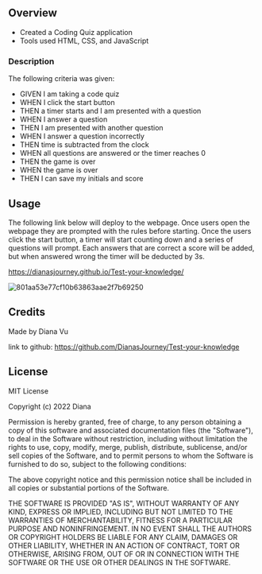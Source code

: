 ## Overview
- Created a Coding Quiz application
- Tools used HTML, CSS, and JavaScript

### Description

The following criteria was given:
- GIVEN I am taking a code quiz
- WHEN I click the start button
- THEN a timer starts and I am presented with a question
- WHEN I answer a question
- THEN I am presented with another question
- WHEN I answer a question incorrectly
- THEN time is subtracted from the clock
- WHEN all questions are answered or the timer reaches 0
- THEN the game is over
- WHEN the game is over
- THEN I can save my initials and score

## Usage
The following link below will deploy to the webpage. Once users open the webpage they are prompted with the rules before starting. Once the users click the start button, a timer will start counting down and a series of questions will prompt. Each answers that are correct a score will be added, but when answered wrong the timer will be deducted by 3s. 

https://dianasjourney.github.io/Test-your-knowledge/

![801aa53e77cf10b63863aae2f7b69250](https://user-images.githubusercontent.com/109758045/191440178-59ab6ccf-891c-4be3-8b16-040e583fbc16.png)

## Credits
Made by Diana Vu

link to github: https://github.com/DianasJourney/Test-your-knowledge

## License
MIT License

Copyright (c) 2022 Diana

Permission is hereby granted, free of charge, to any person obtaining a copy
of this software and associated documentation files (the "Software"), to deal
in the Software without restriction, including without limitation the rights
to use, copy, modify, merge, publish, distribute, sublicense, and/or sell
copies of the Software, and to permit persons to whom the Software is
furnished to do so, subject to the following conditions:

The above copyright notice and this permission notice shall be included in all
copies or substantial portions of the Software.

THE SOFTWARE IS PROVIDED "AS IS", WITHOUT WARRANTY OF ANY KIND, EXPRESS OR
IMPLIED, INCLUDING BUT NOT LIMITED TO THE WARRANTIES OF MERCHANTABILITY,
FITNESS FOR A PARTICULAR PURPOSE AND NONINFRINGEMENT. IN NO EVENT SHALL THE
AUTHORS OR COPYRIGHT HOLDERS BE LIABLE FOR ANY CLAIM, DAMAGES OR OTHER
LIABILITY, WHETHER IN AN ACTION OF CONTRACT, TORT OR OTHERWISE, ARISING FROM,
OUT OF OR IN CONNECTION WITH THE SOFTWARE OR THE USE OR OTHER DEALINGS IN THE
SOFTWARE.
